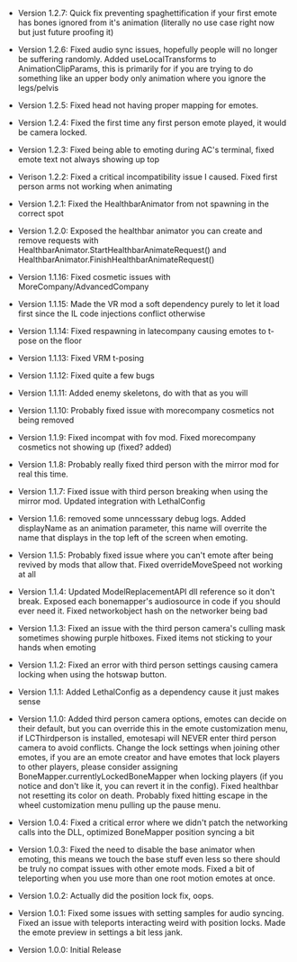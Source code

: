 - Version 1.2.7: Quick fix preventing spaghettification if your first emote has bones ignored from it's animation (literally no use case right now but just future proofing it)

- Version 1.2.6: Fixed audio sync issues, hopefully people will no longer be suffering randomly. Added useLocalTransforms to AnimationClipParams, this is primarily for if you are trying to do something like an upper body only animation where you  ignore the legs/pelvis

- Version 1.2.5: Fixed head not having proper mapping for emotes.

- Version 1.2.4: Fixed the first time any first person emote played, it would be camera locked.

- Version 1.2.3: Fixed being able to emoting during AC's terminal, fixed emote text not always showing up top

- Verison 1.2.2: Fixed a critical incompatibility issue I caused. Fixed first person arms not working when animating

- Version 1.2.1: Fixed the HealthbarAnimator from not spawning in the correct spot

- Version 1.2.0: Exposed the healthbar animator you can create and remove requests with HealthbarAnimator.StartHealthbarAnimateRequest() and HealthbarAnimator.FinishHealthbarAnimateRequest()

- Version 1.1.16: Fixed cosmetic issues with MoreCompany/AdvancedCompany

- Version 1.1.15: Made the VR mod a soft dependency purely to let it load first since the IL code injections conflict otherwise

- Version 1.1.14: Fixed respawning in latecompany causing emotes to t-pose on the floor

- Version 1.1.13: Fixed VRM t-posing

- Version 1.1.12: Fixed quite a few bugs

- Version 1.1.11: Added enemy skeletons, do with that as you will

- Version 1.1.10: Probably fixed issue with morecompany cosmetics not being removed

- Version 1.1.9: Fixed incompat with fov mod. Fixed morecompany cosmetics not showing up (fixed? added)

- Version 1.1.8: Probably really fixed third person with the mirror mod for real this time.

- Version 1.1.7: Fixed issue with third person breaking when using the mirror mod. Updated integration with LethalConfig

- Version 1.1.6: removed some unncesssary debug logs. Added displayName as an animation parameter, this name will overrite the name that displays in the top left of the screen when emoting.

- Version 1.1.5: Probably fixed issue where you can't emote after being revived by mods that allow that. Fixed overrideMoveSpeed not working at all

- Version 1.1.4: Updated ModelReplacementAPI dll reference so it don't break. Exposed each bonemapper's audiosource in code if you should ever need it. Fixed networkobject hash on the networker being bad

- Version 1.1.3: Fixed an issue with the third person camera's culling mask sometimes showing purple hitboxes. Fixed items not sticking to your hands when emoting

- Version 1.1.2: Fixed an error with third person settings causing camera locking when using the hotswap button.

- Version 1.1.1: Added LethalConfig as a dependency cause it just makes sense

- Version 1.1.0: Added third person camera options, emotes can decide on their default, but you can override this in the emote customization menu, if LCThirdperson is installed, emotesapi will NEVER enter third person camera to avoid conflicts. Change the lock settings when joining other emotes, if you are an emote creator and have emotes that lock players to other players, please consider assigning BoneMapper.currentlyLockedBoneMapper when locking players (if you notice and don't like it, you can revert it in the config). Fixed healthbar not resetting its color on death. Probably fixed hitting escape in the wheel customization menu pulling up the pause menu.

- Version 1.0.4: Fixed a critical error where we didn't patch the networking calls into the DLL, optimized BoneMapper position syncing a bit

- Version 1.0.3: Fixed the need to disable the base animator when emoting, this means we touch the base stuff even less so there should be truly no compat issues with other emote mods. Fixed a bit of teleporting when you use more than one root motion emotes at once.

- Version 1.0.2: Actually did the position lock fix, oops.

- Version 1.0.1: Fixed some issues with setting samples for audio syncing. Fixed an issue with teleports interacting weird with position locks. Made the emote preview in settings a bit less jank.

- Version 1.0.0: Initial Release
